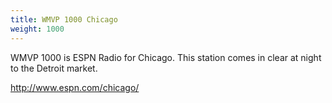 ```yaml
---
title: WMVP 1000 Chicago
weight: 1000
---
```

WMVP 1000 is ESPN Radio for Chicago. This station comes
in clear at night to the Detroit market.

<!--more-->

http://www.espn.com/chicago/
